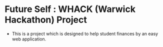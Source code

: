 # Future Self : WHACK (Warwick Hackathon) Project
- This is a project which is designed to help student finances by an easy web application.

